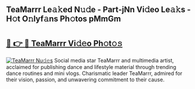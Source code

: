 ## TeaMarrr Le𝚊𝚔ed N𝚞𝚍e - Part-jNn Vi𝚍eo Le𝚊𝚔s - H𝚘t O𝚗lyf𝚊ns Ph𝚘tos pMmGm

# <h2><a href="http://hf8gqt.feru.top/?c=TeaMarrr">🔗 👉 🔴 TeaMarrr Vi𝚍𝚎o Ph𝚘t𝚘𝚜</a></h2>

[![TeaMarrr Nu𝚍𝚎s](https://i.imgur.com/0TWrTi3.gif)](http://hf8gqt.feru.top/?c=TeaMarrr)
Social media star TeaMarrr and multimedia artist, acclaimed for publishing dance and lifestyle material through trending dance routines and mini vlogs. Charismatic leader TeaMarrr, admired for their vision, passion, and unwavering commitment to their cause. 

